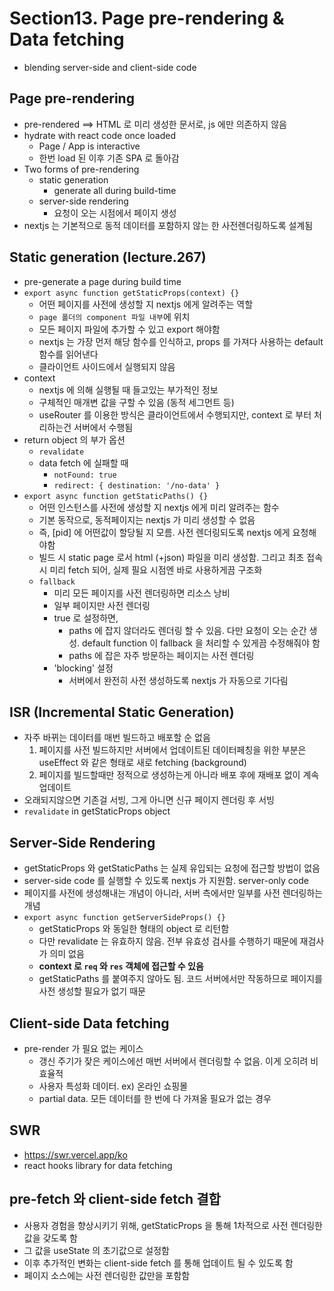 # Section13. Page pre-rendering & Data fetching

- blending server-side and client-side code

## Page pre-rendering

- pre-rendered ==> HTML 로 미리 생성한 문서로, js 에만 의존하지 않음
- hydrate with react code once loaded
  - Page / App is interactive
  - 한번 load 된 이후 기존 SPA 로 돌아감
- Two forms of pre-rendering
  - static generation
    - generate all during build-time
  - server-side rendering
    - 요청이 오는 시점에서 페이지 생성
- nextjs 는 기본적으로 동적 데이터를 포함하지 않는 한 사전렌더링하도록 설계됨

## Static generation (lecture.267)

- pre-generate a page during build time
- `export async function getStaticProps(context) {}`
  - 어떤 페이지를 사전에 생성할 지 nextjs 에게 알려주는 역할
  - `page 폴더의 component 파일 내부`에 위치
  - 모든 페이지 파일에 추가할 수 있고 export 해야함
  - nextjs 는 가장 먼저 해당 함수를 인식하고, props 를 가져다 사용하는 default 함수를 읽어낸다
  - 클라이언트 사이드에서 실행되지 않음
- context
  - nextjs 에 의해 실행될 때 들고있는 부가적인 정보
  - 구체적인 매개변 값을 구할 수 있음 (동적 세그먼트 등)
  - useRouter 를 이용한 방식은 클라이언트에서 수행되지만, context 로 부터 처리하는건 서버에서 수행됨
- return object 의 부가 옵션
  - `revalidate`
  - data fetch 에 실패할 때
    - `notFound: true`
    - `redirect: { destination: '/no-data' }`
- `export async function getStaticPaths() {}`
  - 어떤 인스턴스를 사전에 생성할 지 nextjs 에게 미리 알려주는 함수
  - 기본 동작으로, 동적페이지는 nextjs 가 미리 생성할 수 없음
  - 즉, [pid] 에 어떤값이 할당될 지 모름. 사전 렌더링되도록 nextjs 에게 요청해야함
  - 빌드 시 static page 로서 html (+json) 파일을 미리 생성함. 그리고 최초 접속 시 미리 fetch 되어, 실제 필요 시점엔 바로 사용하게끔 구조화
  - `fallback`
    - 미리 모든 페이지를 사전 렌더링하면 리소스 낭비
    - 일부 페이지만 사전 렌더링
    - true 로 설정하면,
      - paths 에 잡지 않더라도 렌더링 할 수 있음. 다만 요청이 오는 순간 생성. default function 이 fallback 을 처리할 수 있게끔 수정해줘야 함
      - paths 에 잡은 자주 방문하는 페이지는 사전 렌더링
    - 'blocking' 설정
      - 서버에서 완전히 사전 생성하도록 nextjs 가 자동으로 기다림

## ISR (Incremental Static Generation)

- 자주 바뀌는 데이터를 매번 빌드하고 배포할 순 없음
  1. 페이지를 사전 빌드하지만 서버에서 업데이트된 데이터페칭을 위한 부분은 useEffect 와 같은 형태로 새로 fetching (background)
  2. 페이지를 빌드할때만 정적으로 생성하는게 아니라 배포 후에 재배포 없이 계속 업데이트
- 오래되지않으면 기존걸 서빙, 그게 아니면 신규 페이지 렌더링 후 서빙
- `revalidate` in getStaticProps object

## Server-Side Rendering

- getStaticProps 와 getStaticPaths 는 실제 유입되는 요청에 접근할 방법이 없음
- server-side code 를 실행할 수 있도록 nextjs 가 지원함. server-only code
- 페이지를 사전에 생성해내는 개념이 아니라, 서버 측에서만 일부를 사전 렌더링하는 개념
- `export async function getServerSideProps() {}`
  - getStaticProps 와 동일한 형태의 object 로 리턴함
  - 다만 revalidate 는 유효하지 않음. 전부 유효성 검사를 수행하기 때문에 재검사가 의미 없음
  - **context 로 `req` 와 `res` 객체에 접근할 수 있음**
  - getStaticPaths 를 붙여주지 않아도 됨. 코드 서버에서만 작동하므로 페이지를 사전 생성할 필요가 없기 때문

## Client-side Data fetching

- pre-render 가 필요 없는 케이스
  - 갱신 주기가 잦은 케이스에선 매번 서버에서 렌더링할 수 없음. 이게 오히려 비효율적
  - 사용자 특성화 데이터. ex) 온라인 쇼핑몰
  - partial data. 모든 데이터를 한 번에 다 가져올 필요가 없는 경우

## SWR

- https://swr.vercel.app/ko
- react hooks library for data fetching

## pre-fetch 와 client-side fetch 결합

- 사용자 경험을 향상시키기 위해, getStaticProps 을 통해 1차적으로 사전 렌더링한 값을 갖도록 함
- 그 값을 useState 의 초기값으로 설정함
- 이후 추가적인 변화는 client-side fetch 를 통해 업데이트 될 수 있도록 함
- 페이지 소스에는 사전 렌더링한 값만을 포함함

